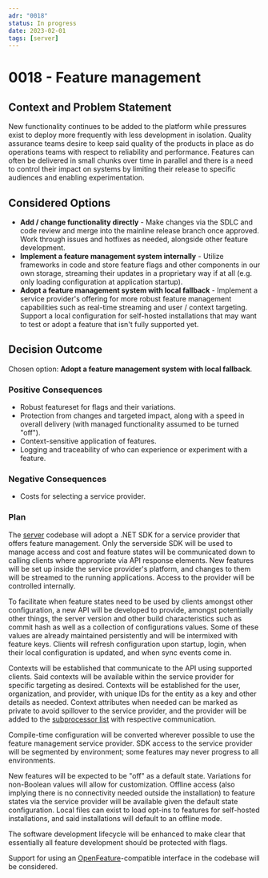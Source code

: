 ```yaml
---
adr: "0018"
status: In progress
date: 2023-02-01
tags: [server]
---
```


# 0018 - Feature management

<AdrTable frontMatter={frontMatter}></AdrTable>

## Context and Problem Statement

New functionality continues to be added to the platform while pressures exist to deploy more
frequently with less development in isolation. Quality assurance teams desire to keep said quality
of the products in place as do operations teams with respect to reliability and performance.
Features can often be delivered in small chunks over time in parallel and there is a need to control
their impact on systems by limiting their release to specific audiences and enabling
experimentation.

## Considered Options

- **Add / change functionality directly** - Make changes via the SDLC and code review and merge into
  the mainline release branch once approved. Work through issues and hotfixes as needed, alongside
  other feature development.
- **Implement a feature management system internally** - Utilize frameworks in code and store
  feature flags and other components in our own storage, streaming their updates in a proprietary
  way if at all (e.g. only loading configuration at application startup).
- **Adopt a feature management system with local fallback** - Implement a service provider's
  offering for more robust feature management capabilities such as real-time streaming and user /
  context targeting. Support a local configuration for self-hosted installations that may want to
  test or adopt a feature that isn't fully supported yet.

## Decision Outcome

Chosen option: **Adopt a feature management system with local fallback**.

### Positive Consequences

- Robust featureset for flags and their variations.
- Protection from changes and targeted impact, along with a speed in overall delivery (with managed
  functionality assumed to be turned "off").
- Context-sensitive application of features.
- Logging and traceability of who can experience or experiment with a feature.

### Negative Consequences

- Costs for selecting a service provider.

### Plan

The [server][server] codebase will adopt a .NET SDK for a service provider that offers feature
management. Only the serverside SDK will be used to manage access and cost and feature states will
be communicated down to calling clients where appropriate via API response elements. New features
will be set up inside the service provider's platform, and changes to them will be streamed to the
running applications. Access to the provider will be controlled internally.

To facilitate when feature states need to be used by clients amongst other configuration, a new API
will be developed to provide, amongst potentially other things, the server version and other build
characteristics such as commit hash as well as a collection of configurations values. Some of these
values are already maintained persistently and will be intermixed with feature keys. Clients will
refresh configuration upon startup, login, when their local configuration is updated, and when sync
events come in.

Contexts will be established that communicate to the API using supported clients. Said contexts will
be available within the service provider for specific targeting as desired. Contexts will be
established for the user, organization, and provider, with unique IDs for the entity as a key and
other details as needed. Context attributes when needed can be marked as private to avoid spillover
to the service provider, and the provider will be added to the [subprocessor list][subprocessors]
with respective communication.

Compile-time configuration will be converted wherever possible to use the feature management service
provider. SDK access to the service provider will be segmented by environment; some features may
never progress to all environments.

New features will be expected to be "off" as a default state. Variations for non-Boolean values will
allow for customization. Offline access (also implying there is no connectivity needed outside the
installation) to feature states via the service provider will be available given the default state
configuration. Local files can exist to load opt-ins to features for self-hosted installations, and
said installations will default to an offline mode.

The software development lifecycle will be enhanced to make clear that essentially all feature
development should be protected with flags.

Support for using an [OpenFeature][openfeature]-compatible interface in the codebase will be
considered.

[server]: https://github.com/bitwarden/server
[subprocessors]: https://bitwarden.com/help/subprocessors/
[openfeature]: https://docs.openfeature.dev/docs/reference/intro/
